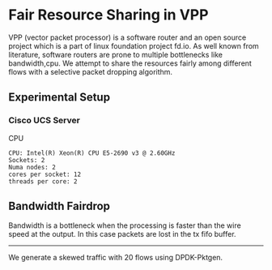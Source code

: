 # Fair Resource Sharing in VPP

VPP (vector packet processor) is a software router and an open source project which is a part of linux foundation project fd.io. As well known from literature, software routers are prone to multiple bottlenecks like bandwidth,cpu. We attempt to share the resources fairly among different flows with a selective packet dropping algorithm.

## Experimental Setup

### Cisco UCS Server
CPU
```
CPU: Intel(R) Xeon(R) CPU E5-2690 v3 @ 2.60GHz
Sockets: 2
Numa nodes: 2
cores per socket: 12
threads per core: 2

```

## Bandwidth Fairdrop

Bandwidth is a bottleneck when the processing is faster than the wire speed at the output. In this case packets are lost in the tx fifo buffer.  

---
We generate a skewed traffic with 20 flows using DPDK-Pktgen.

